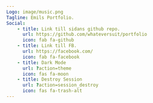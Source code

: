 ```yaml
---
Logo: image/music.png
Tagline: Emils Portfolio.
Social:
    - title: Link till sidans github repo.
      url: https://github.com/whateversuit/portfolio
      icon: fab fa-github
    - title: Link till FB.
      url: https://facebook.com/
      icon: fab fa-facebook
    - title: Dark Mode
      url: ?action=theme
      icon: fas fa-moon
    - title: Destroy Session
      url: ?action=session_destroy
      icon: fas fa-trash-alt
---
```

